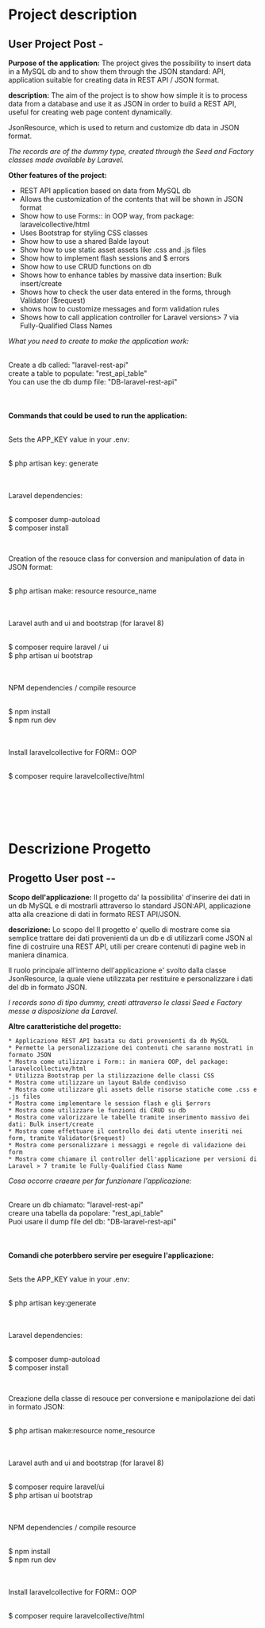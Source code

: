 # Project description

User Project Post -
------------------------

**Purpose of the application:** The project gives the possibility to insert data in a MySQL db and to show them through the JSON standard: API, application suitable for creating data in REST API / JSON format.

**description:** The aim of the project is to show how simple it is to process data from a database and use it as JSON in order to build a REST API, useful for creating web page content dynamically.

JsonResource, which is used to return and customize db data in JSON format.


*The records are of the dummy type, created through the Seed and Factory classes made available by Laravel.*


**Other features of the project:**

* REST API application based on data from MySQL db
* Allows the customization of the contents that will be shown in JSON format
* Show how to use Forms:: in OOP way, from package: laravelcollective/html
* Uses Bootstrap for styling CSS classes
* Show how to use a shared Balde layout
* Show how to use static asset assets like .css and .js files
* Show how to implement flash sessions and $ errors
* Show how to use CRUD functions on db
* Shows how to enhance tables by massive data insertion: Bulk insert/create
* Shows how to check the user data entered in the forms, through Validator ($request)
* shows how to customize messages and form validation rules
* Shows how to call application controller for Laravel versions> 7 via Fully-Qualified Class Names



*What you need to create to make the application work:*<br/><br/>

Create a db called: "laravel-rest-api"<br/>
create a table to populate: "rest_api_table"<br/>
You can use the db dump file: "DB-laravel-rest-api"<br/>
<br/>
<br/>
<br/>
**Commands that could be used to run the application:**

<br/>
Sets the APP_KEY value in your .env: <br/> <br/>

$ php artisan key: generate <br/> <br/>
<br/>

Laravel dependencies: <br/> <br/>

$ composer dump-autoload <br/>
$ composer install <br/>

<br/>

Creation of the resouce class for conversion and manipulation of data in JSON format: <br/> <br/>

$ php artisan make: resource resource_name <br/> <br/>
<br/>

Laravel auth and ui and bootstrap (for laravel 8) <br/> <br/>

$ composer require laravel / ui <br/>
$ php artisan ui bootstrap <br/>
<br/> <br/>

NPM dependencies / compile resource <br/> <br/>

$ npm install <br/>
$ npm run dev <br/>

<br/> <br/>
Install laravelcollective for FORM:: OOP <br/> <br/>

$ composer require laravelcollective/html <br/>




<br />
<br />
<br />
<br />



# Descrizione Progetto

Progetto User post -- 
------------------------

**Scopo dell'applicazione:** Il progetto da' la possibilita' d'inserire dei dati in un db MySQL e di mostrarli attraverso lo standard JSON:API, applicazione atta alla creazione di dati in formato REST API/JSON.

**descrizione:** Lo scopo del Il progetto e' quello di mostrare come sia semplice trattare dei dati provenienti da un db e di utilizzarli come JSON al fine di costruire una REST API, utili per creare contenuti di pagine web in maniera dinamica.

Il ruolo principale all'interno dell'applicazione e' svolto dalla classe JsonResource, la quale viene utilizzata per restituire e personalizzare  i dati del db in formato JSON.


*I records sono di tipo dummy, creati attraverso le classi Seed e Factory messe a disposizione da Laravel.*


**Altre caratteristiche del progetto:**

	* Applicazione REST API basata su dati provenienti da db MySQL
	* Permette la personalizzazione dei contenuti che saranno mostrati in formato JSON
	* Mostra come utilizzare i Form:: in maniera OOP, del package: laravelcollective/html
	* Utilizza Bootstrap per la stilizzazione delle classi CSS
	* Mostra come utilizzare un layout Balde condiviso
	* Mostra come utilizzare gli assets delle risorse statiche come .css e .js files
	* Mostra come implementare le session flash e gli $errors
	* Mostra come utilizzare le funzioni di CRUD su db
	* Mostra come valorizzare le tabelle tramite inserimento massivo dei dati: Bulk insert/create
	* Mostra come effettuare il controllo dei dati utente inseriti nei form, tramite Validator($request)	
	* Mostra come personalizzare i messaggi e regole di validazione dei form
	* Mostra come chiamare il controller dell'applicazione per versioni di Laravel > 7 tramite le Fully-Qualified Class Name



*Cosa occorre craeare per far funzionare l'applicazione:*<br/><br/>

Creare un db chiamato: "laravel-rest-api"<br/>
creare una tabella da popolare: "rest_api_table"<br/>
Puoi usare il dump file del db: "DB-laravel-rest-api"<br/> 
<br/>
<br/>
<br/>
**Comandi che poterbbero servire per eseguire l'applicazione:**

<br/>
Sets the APP_KEY value in your .env:<br/><br/>

$ php artisan key:generate <br/><br/>
<br/>

Laravel dependencies:<br/><br/>

$ composer dump-autoload<br/>
$ composer install<br/>

<br/>

Creazione della classe di resouce per conversione e manipolazione dei dati in formato JSON:<br/><br/>

$ php artisan make:resource nome_resource <br/><br/>
<br/>

Laravel auth and ui and bootstrap (for laravel 8)<br/><br/>

$ composer require laravel/ui<br/>
$ php artisan ui bootstrap<br/>
<br/><br/>

NPM dependencies / compile resource<br/><br/>

$ npm install<br/>
$ npm run dev<br/>

<br/><br/>
Install laravelcollective for FORM:: OOP <br/><br/>

$ composer require laravelcollective/html<br/>
